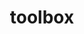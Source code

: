 ---
title: "toolbox"
description: "toolbox"
slug: "toolbox"
image: "hutomo-abrianto.jpg"
style:
    background: "#888888"
    color: "#fff"
---